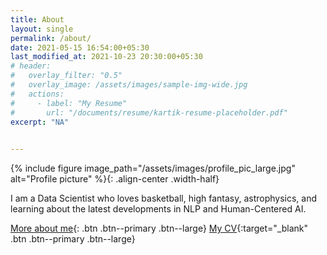 ```yaml
---
title: About
layout: single
permalink: /about/
date: 2021-05-15 16:54:00+05:30
last_modified_at: 2021-10-23 20:30:00+05:30
# header:
#   overlay_filter: "0.5"
#   overlay_image: /assets/images/sample-img-wide.jpg
#   actions:
#     - label: "My Resume"
#       url: "/documents/resume/kartik-resume-placeholder.pdf"
excerpt: "NA"

    
---
```


{% include figure image_path="/assets/images/profile_pic_large.jpg" alt="Profile picture" %}{: .align-center .width-half}

I am a Data Scientist who loves basketball, high fantasy, astrophysics, and learning about the latest developments in NLP and Human-Centered AI.


[More about me](/not-ml/){: .btn .btn--primary .btn--large}
[My CV](/documents/resume/CV-Oct-21.pdf){:target="_blank" .btn .btn--primary .btn--large}